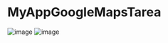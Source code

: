 # MyAppGoogleMapsTarea
![image](https://github.com/DeiverGamboa04/MyAppGoogleMapsTarea/assets/135407018/095694e0-bb1a-429e-9708-7c9ecc060e09)
![image](https://github.com/DeiverGamboa04/MyAppGoogleMapsTarea/assets/135407018/2f67e639-7eee-4a17-8ac2-57f88c7a0297)

